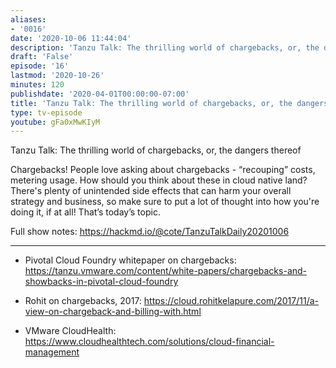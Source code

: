```yaml
---
aliases:
- '0016'
date: '2020-10-06 11:44:04'
description: 'Tanzu Talk: The thrilling world of chargebacks, or, the dangers thereof'
draft: 'False'
episode: '16'
lastmod: '2020-10-26'
minutes: 120
publishdate: '2020-04-01T00:00:00-07:00'
title: 'Tanzu Talk: The thrilling world of chargebacks, or, the dangers thereof'
type: tv-episode
youtube: gFa0xMwKIyM
---
```


Tanzu Talk: The thrilling world of chargebacks, or, the dangers thereof


Chargebacks! People love asking about chargebacks - “recouping” costs, metering usage. How should you think about these in cloud native land? There's plenty of unintended side effects that can harm your overall strategy and business, so make sure to put a lot of thought into how you're doing it, if at all!  That’s today’s topic.


Full show notes: https://hackmd.io/@cote/TanzuTalkDaily20201006


----


- Pivotal Cloud Foundry whitepaper on chargebacks: https://tanzu.vmware.com/content/white-papers/chargebacks-and-showbacks-in-pivotal-cloud-foundry


- Rohit on chargebacks, 2017: https://cloud.rohitkelapure.com/2017/11/a-view-on-chargeback-and-billing-with.html


- VMware CloudHealth: https://www.cloudhealthtech.com/solutions/cloud-financial-management